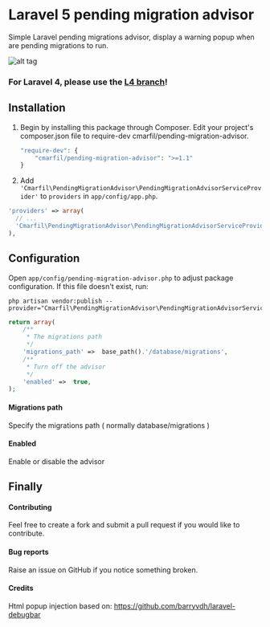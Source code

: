 # Laravel 5 pending migration advisor

Simple Laravel pending migrations advisor, display a warning popup when are pending migrations to run.

![alt tag](http://i61.tinypic.com/zo9h7q.png)

### For Laravel 4, please use the [L4 branch](https://github.com/cmarfil/Laravel-pending-migrations-advisor/tree/L4)!

## Installation
1. Begin by installing this package through Composer. Edit your project's composer.json file to require-dev cmarfil/pending-migration-advisor.

	```php
	"require-dev": {
		"cmarfil/pending-migration-advisor": ">=1.1"
	}
	```

2. Add `'Cmarfil\PendingMigrationAdvisor\PendingMigrationAdvisorServiceProvider'` to `providers` in `app/config/app.php`.

  ```php
  'providers' => array(
    // ...
    'Cmarfil\PendingMigrationAdvisor\PendingMigrationAdvisorServiceProvider',
  ),
  ```

## Configuration
Open `app/config/pending-migration-advisor.php` to adjust package configuration.
If this file doesn't exist, run:

```console
php artisan vendor:publish --provider="Cmarfil\PendingMigrationAdvisor\PendingMigrationAdvisorServiceProvider"
```

```php
return array(
    /**
     * The migrations path
     */
    'migrations_path' =>  base_path().'/database/migrations',
    /**
     * Turn off the advisor
     */
    'enabled' =>  true,
);
```

#### Migrations path
Specify the migrations path ( normally database/migrations )

#### Enabled
Enable or disable the advisor


## Finally

#### Contributing
Feel free to create a fork and submit a pull request if you would like to contribute.

#### Bug reports
Raise an issue on GitHub if you notice something broken.

#### Credits
Html popup injection based on: https://github.com/barryvdh/laravel-debugbar

